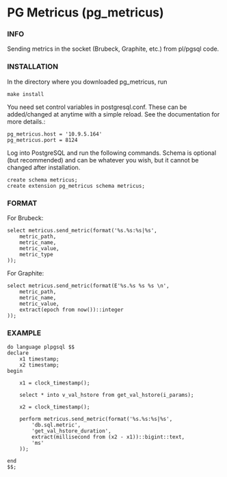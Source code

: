 # PG Metricus (pg_metricus)

### INFO

Sending metrics in the socket (Brubeck, Graphite, etc.) from pl/pgsql code.

### INSTALLATION

In the directory where you downloaded pg_metricus, run

```
make install
```

You need set control variables in postgresql.conf. 
These can be added/changed at anytime with a simple reload. See the documentation for more details.:

```
pg_metricus.host = '10.9.5.164'
pg_metricus.port = 8124
```

Log into PostgreSQL and run the following commands. 
Schema is optional (but recommended) and can be whatever you wish, but it cannot be changed after installation.

```plpgsql
create schema metricus;
create extension pg_metricus schema metricus;
```

### FORMAT

For Brubeck:
```plpgsql
select metricus.send_metric(format('%s.%s:%s|%s', 
    metric_path, 
    metric_name, 
    metric_value, 
    metric_type
));
```

For Graphite:
```plpgsql
select metricus.send_metric(format(E'%s.%s %s %s \n', 
    metric_path, 
    metric_name, 
    metric_value, 
    extract(epoch from now())::integer
));
```

### EXAMPLE

```plpgsql
do language plpgsql $$
declare
	x1 timestamp;
	x2 timestamp;
begin

	x1 = clock_timestamp();

	select * into v_val_hstore from get_val_hstore(i_params);

	x2 = clock_timestamp();

	perform metricus.send_metric(format('%s.%s:%s|%s', 
        'db.sql.metric', 
        'get_val_hstore_duration', 
        extract(millisecond from (x2 - x1))::bigint::text, 
        'ms'
    ));

end
$$;
```
